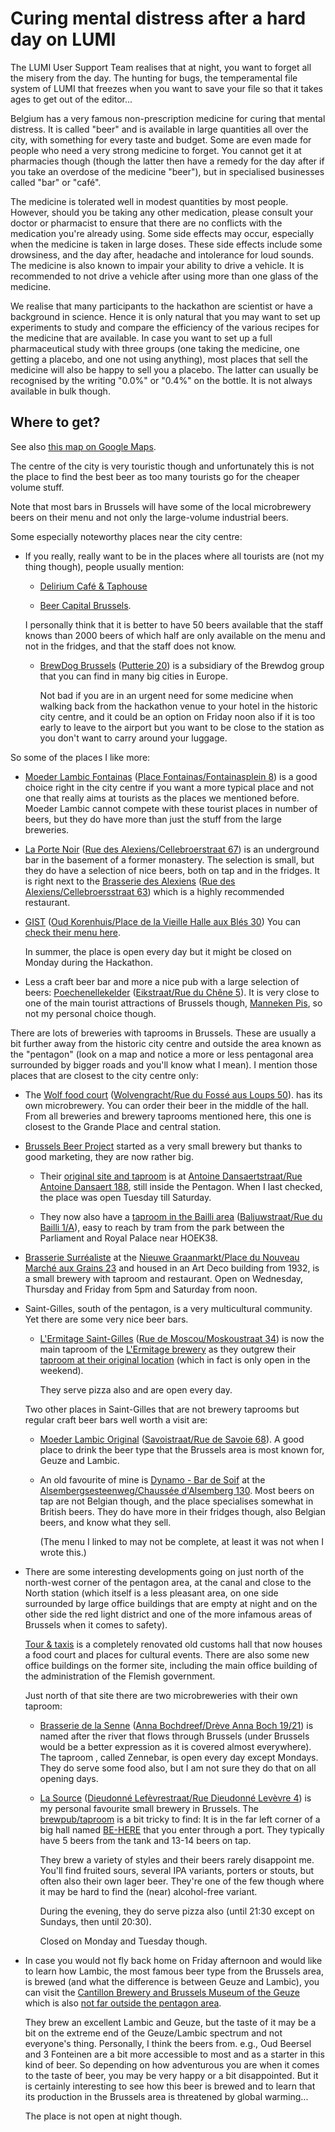 # Curing mental distress after a hard day on LUMI

The LUMI User Support Team realises that at night, you want to forget all the misery from the day. 
The hunting for bugs, the temperamental file system of LUMI that freezes when you
want to save your file so that it takes ages to get out of the editor...

Belgium has a very famous non-prescription medicine for curing that mental distress. It is called
"beer" and is available in large quantities all over the city, with something
for every taste and budget. Some are even made for people who need a very strong
medicine to forget. You cannot get it at pharmacies though (though the latter then
have a remedy for the day after if you take an overdose of the medicine "beer"),
but in specialised businesses called "bar" or "café".

The medicine is tolerated well in modest quantities by most people. However, should you
be taking any other medication, please consult your doctor or pharmacist to ensure that there
are no conflicts with the medication you're already using. Some side effects may occur, 
especially when the medicine is taken in large doses. These side effects include some
drowsiness, and the day after, headache and intolerance for loud sounds.
The medicine is also known to impair your ability to drive a vehicle. It is recommended
to not drive a vehicle after using more than one glass of the medicine.

We realise that many participants to the hackathon are scientist or have a background in science.
Hence it is only natural that you may want to set up experiments to study and compare the 
efficiency of the various recipes for the medicine that are available. In case you want to 
set up a full pharmaceutical study with three groups (one taking the medicine, one getting a 
placebo, and one not using anything), most places that sell the medicine will also be happy to
sell you a placebo. The latter can usually be recognised by the writing "0.0%" or "0.4%"
on the bottle. It is not always available in bulk though.


## Where to get?

See also [this map on Google Maps](https://www.google.com/maps/d/u/0/edit?mid=1CHURBGrKZ8QyHro8hXZe70QjZ52bvI4&usp=sharing).

The centre of the city is very touristic though and unfortunately this is not the place
to find the best beer as too many tourists go for the cheaper volume stuff.

Note that most bars in Brussels will have some of the local microbrewery beers on their
menu and not only the large-volume industrial beers.

Some especially noteworthy places near the city centre:

-   If you really, really want to be in the places where all tourists are (not my thing though),
    people usually mention:

    -   [Delirium Café & Taphouse](https://maps.app.goo.gl/1p9Vbt22M3XtUfMe8)

    -   [Beer Capital Brussels](https://maps.app.goo.gl/MJhrndDXxsSE52yp6).

    I personally think that it is better to have 50 beers available that the staff knows
    than 2000 beers of which half are only available on the menu and not in the fridges,
    and that the staff does not know.

    -   [BrewDog Brussels](https://www.brewdog.com/eu_en/brewdog-brussels)
        ([Putterie 20](https://maps.app.goo.gl/BbN6q1R67o6b83rQ8))
        is a subsidiary of the Brewdog group that you can find in many big cities in Europe.

        Not bad if you are in an urgent need for some medicine when walking back from the hackathon venue 
        to your hotel in the historic city centre,
        and it could be an option on Friday noon also if it is too early to leave to the 
        airport but you want to be close to the station as you don't want to carry around
        your luggage.

So some of the places I like more:

-   [Moeder Lambic Fontainas](https://www.moederlambic.com/?lang=en) 
    ([Place Fontainas/Fontainasplein 8](https://maps.app.goo.gl/YzPGDnZ4vAALZZNu8)) is a good choice 
    right in the city centre if you want a more typical place and not one that really aims at tourists as
    the places we mentioned before.
    Moeder Lambic cannot compete with these tourist places in number of beers, but they do have more than just the stuff 
    from the large breweries.

-   [La Porte Noir](https://www.laportenoire.be/)
    ([Rue des Alexiens/Cellebroerstraat 67](https://maps.app.goo.gl/4Cq9AuWFGEZwJUjp8))
    is an underground bar in the basement of a former monastery. 
    The selection is small, but they do have a selection of nice beers, both on tap
    and in the fridges.
    It is right next to the [Brasserie des Alexiens](https://www.brasseriedesalexiens.be/) 
    ([Rue des Alexiens/Cellebroersstraat 63](https://maps.app.goo.gl/SdjPCkGM1oLWbBfE8)) 
    which is a highly recommended restaurant.

-   [GIST](https://www.instagram.com/gistbeerandco)
    ([Oud Korenhuis/Place de la Vieille Halle aux Blés 30](https://maps.app.goo.gl/QNFAr5GGiWP5bmVz6))
    You can [check their menu here](https://untappd.com/v/gist-brussels/6957492).

    In summer, the place is open every day but it might be closed on Monday during the Hackathon.

-   Less a craft beer bar and more a nice pub with a large selection of beers:
    [Poechenellekelder](https://poechenellekelder.be/)
    ([Eikstraat/Rue du Chêne 5](https://maps.app.goo.gl/yJgprg33RQrVHv8Q6)).
    It is very close to one of the main tourist attractions of Brussels
    though, [Manneken Pis](https://maps.app.goo.gl/L8WApGo75kC8ZKv6A),
    so not my personal choice though.

There are lots of breweries with taprooms in Brussels. These are usually a bit further away
from the historic city centre and outside the area known as the "pentagon"
(look on a map and notice a more or less pentagonal area surrounded by bigger 
roads and you'll know what I mean). I mention those places that are closest
to the city centre only:

-   The [Wolf food court](https://wolf.be/) 
    ([Wolvengracht/Rue du Fossé aus Loups 50](https://maps.app.goo.gl/zHNTTg9A9wsSxYm79)).
    has its own microbrewery. You can order their beer in the middle of the hall. 
    From all breweries and brewery taprooms mentioned here, this one is closest to the
    Grande Place and central station.

-   [Brussels Beer Project](https://beerproject.be/) 
    started as a very small brewery but thanks to good marketing,
    they are now rather big.

    -   Their [original site and taproom](https://beerproject.be/pages/dansaert-taproom#) is 
        at [Antoine Dansaertstraat/Rue Antoine Dansaert 188](https://maps.app.goo.gl/5DXFSvdRs8QqzqRY9),
        still inside the Pentagon. When I last checked, the place was open Tuesday till Saturday.

    -   They now also have a [taproom in the Bailli area](https://beerproject.be/pages/bailli-taproom)
        ([Baljuwstraat/Rue du Bailli 1/A](https://maps.app.goo.gl/24PYbUGtTEMiYQN88)),
        easy to reach by tram from the park between the Parliament and Royal Palace near
        HOEK38.

-   [Brasserie Surréaliste](https://www.brasseriesurrealiste.com/) at the
    [Nieuwe Graanmarkt/Place du Nouveau Marché aux Grains 23](https://maps.app.goo.gl/oQyx4DYp7gQgmiGH9) and housed in an
    Art Deco building from 1932, is a small brewery with taproom and restaurant. Open on
    Wednesday, Thursday and Friday from 5pm and Saturday from noon.

-   Saint-Gilles, south of the pentagon, is a very multicultural community. Yet there are some
    very nice beer bars.

    -   [L'Ermitage Saint-Gilles](https://ermitagesaintgilles.be/) 
        ([Rue de Moscou/Moskoustraat 34](https://maps.app.goo.gl/rdehVg3gKfcP9EqP6))
        is now the main taproom of the [ L'Ermitage brewery](https://ermitagenanobrasserie.be/)
        as they outgrew their [taproom at their original location](https://maps.app.goo.gl/RG7Gc4RFASawfGyn7)
        (which in fact is only open in the weekend).

        They serve pizza also and are open every day.

    Two other places in Saint-Gilles that are not brewery taprooms but regular craft beer bars
    well worth a visit are:

    -   [Moeder Lambic Original](https://www.moederlambic.com/)
        ([Savoistraat/Rue de Savoie 68](https://maps.app.goo.gl/yU1r7mZFRPjZZEUg7)).
        A good place to drink the beer type that the Brussels area is most known for,
        Geuze and Lambic.

    -   An old favourite of mine is [Dynamo - Bar de Soif](https://untappd.com/v/dynamo-bar-de-soif/3823875)
        at the [Alsembergsesteenweg/Chaussée d'Alsemberg 130](https://maps.app.goo.gl/LVk2xdmSCVccQ5ft9).
        Most beers on tap are not Belgian though, and the place specialises somewhat in
        British beers. They do have more in their fridges though, also Belgian beers,
        and know what they sell.

        (The menu I linked to may not be complete, at least it was not when I wrote this.)

-   There are some interesting developments going on just north of the north-west corner 
    of the pentagon area, at the canal and close to the North station (which itself is a less
    pleasant area, on one side surrounded by large office buildings that are empty at night
    and on the other side the red light district and one of the more infamous areas of Brussels
    when it comes to safety).

    [Tour & taxis](https://maps.app.goo.gl/mXcif6iS1zESueAz7) is a completely renovated old
    customs hall that now houses a food court and places for cultural events. There are also
    some new office buildings on the former site, including the main office building of the
    administration of the Flemish government. 

    Just north of that site there are two microbreweries with their own taproom:

    -   [Brasserie de la Senne](https://brasseriedelasenne.be/)
        ([Anna Bochdreef/Drève Anna Boch 19/21](https://maps.app.goo.gl/d1eBZAX3pp5q32V28))
        is named after the river that flows through Brussels (under Brussels would be a better
        expression as it is covered almost everywhere). The taproom , called Zennebar,
        is open every day except Mondays. They do serve some food also, but I am not sure 
        they do that on all opening days.

    -   [La Source](https://lasourcebeer.be/)
        ([Dieudonné Lefèvrestraat/Rue Dieudonné Levèvre 4](https://maps.app.goo.gl/R3b6wR69CpiGsEwe8))
        is my personal favourite small brewery in Brussels. 
        The [brewpub/taproom](https://lasourcebeer.be/pages/bar) is a bit tricky to find: It is in
        the far left corner of a big hall named [BE-HERE](https://maps.app.goo.gl/gnDnV7FHpiyAubW68)
        that you enter through a port. They typically have 5 beers from the tank and 13-14 beers on 
        tap.

        They brew a variety of styles and their beers rarely disappoint me. You'll find fruited sours,
        several IPA variants, porters or stouts, but often also their own lager beer. They're one of the
        few though where it may be hard to find the (near) alcohol-free variant.

        During the evening, they do serve pizza also (until 21:30 except on Sundays, then until 20:30).

        Closed on Monday and Tuesday though.

-   In case you would not fly back home on Friday afternoon and would like to learn how Lambic,
    the most famous beer type from the Brussels area, is brewed (and what the difference is between
    Geuze and Lambic), you can visit the 
    [Cantillon Brewery and Brussels Museum of the Geuze](https://www.cantillon.be/?lang=en)
    which is also [not far outside the pentagon area](https://maps.app.goo.gl/Gxa1UGu3Anc2bd4h6).

    They brew an excellent Lambic and Geuze, but the taste of it may be a bit on the extreme
    end of the Geuze/Lambic spectrum and not everyone's thing. Personally, I think the beers
    from. e.g.,  Oud Beersel and 3 Fonteinen are a bit more accessible to most and as a starter
    in this kind of beer. So depending on how adventurous you are when it comes to the taste of
    beer, you may be very happy or a bit disappointed. But it is certainly interesting to see
    how this beer is brewed and to learn that its production in the Brussels area is threatened
    by global warming...

    The place is not open at night though.

